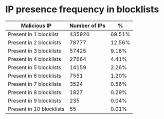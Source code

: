 # IP presence frequency in blocklists
| Malicious IP | Number of IPs | % |
|----|----|----|
| Present in 1 blocklist | 435920 | 69.51% |
| Present in 2 blocklists | 78777 | 12.56% |
| Present in 3 blocklists | 57425 | 9.16% |
| Present in 4 blocklists | 27664 | 4.41% |
| Present in 5 blocklists | 14159 | 2.26% |
| Present in 6 blocklists | 7551 | 1.20% |
| Present in 7 blocklists | 3524 | 0.56% |
| Present in 8 blocklists | 1827 | 0.29% |
| Present in 9 blocklists | 235 | 0.04% |
| Present in 10 blocklists | 55 | 0.01% |
